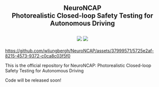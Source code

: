<div align="center">
    <h2>NeuroNCAP<br/>Photorealistic Closed-loop Safety Testing for Autonomous Driving
    <br/>
    <br/>
    <a href="https://research.zenseact.com/publications/neuro-ncap/"><img src="https://img.shields.io/badge/Project-Page-ffa"/></a>
    <a href="https://arxiv.org/abs/2404.07762"><img src='https://img.shields.io/badge/arXiv-Page-aff'></a>
    </h2>
</div>




https://github.com/wljungbergh/NeuroNCAP/assets/37999571/5725e2af-8215-4573-9372-c0ca8c03f5f0




This is the official repository for NeuroNCAP: Photorealistic Closed-loop Safety Testing for Autonomous Driving

Code will be released soon!
